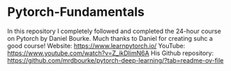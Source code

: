 # Pytorch-Fundamentals
In this repository I completely followed and completed the 24-hour course on Pytorch by Daniel Bourke. Much thanks to Daniel for creating suhc a good course!
Website: https://www.learnpytorch.io/
YouTube: https://www.youtube.com/watch?v=Z_ikDlimN6A
His Github repository: https://github.com/mrdbourke/pytorch-deep-learning/?tab=readme-ov-file

